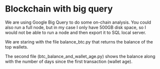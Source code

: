 # Blockchain with big query

We are using Google Big Query to do some on-chain analysis. You could also run a full node, but in my case I only have 500GB disk space, so I would not be able to run a node and then export it to SQL local server.

We are staring with the file balance_btc.py that returns the balance of the top wallets.

The second file (btc_balance_and_wallet_age.py) shows the balance along with the number of days since the first transaction (wallet age).
